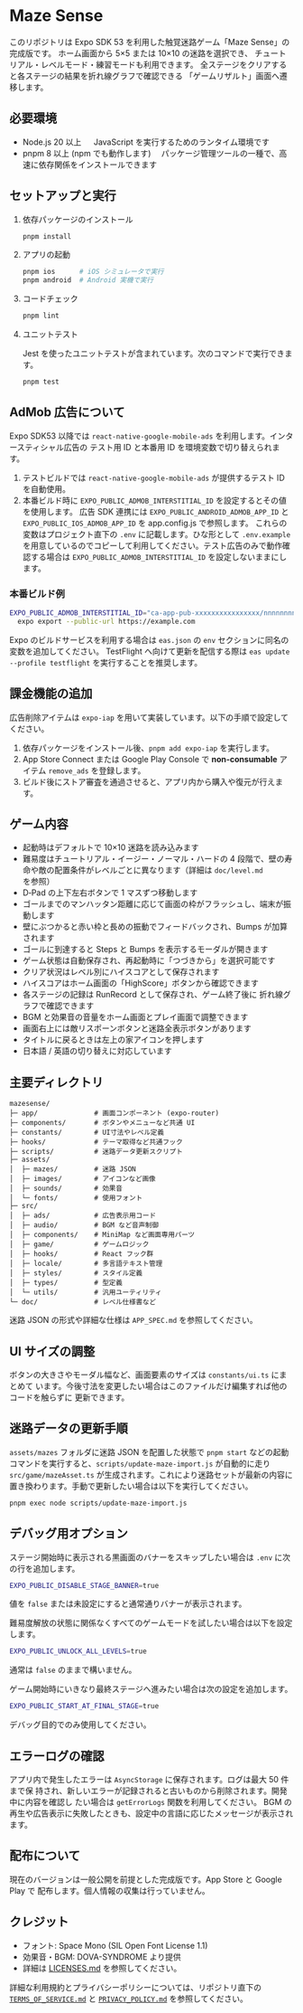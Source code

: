 # Maze Sense

このリポジトリは Expo SDK 53 を利用した触覚迷路ゲーム「Maze Sense」の完成版です。
ホーム画面から 5×5 または 10×10 の迷路を選択でき、
チュートリアル・レベルモード・練習モードも利用できます。
全ステージをクリアすると各ステージの結果を折れ線グラフで確認できる
「ゲームリザルト」画面へ遷移します。

## 必要環境

- Node.js 20 以上 　 JavaScript を実行するためのランタイム環境です
- pnpm 8 以上 (npm でも動作します) 　パッケージ管理ツールの一種で、高速に依存関係をインストールできます

## セットアップと実行

1. 依存パッケージのインストール

   ```bash
   pnpm install
   ```

2. アプリの起動

   ```bash
   pnpm ios      # iOS シミュレータで実行
   pnpm android  # Android 実機で実行
   ```

3. コードチェック

   ```bash
   pnpm lint
   ```

4. ユニットテスト

   Jest を使ったユニットテストが含まれています。次のコマンドで実行できます。

   ```bash
   pnpm test
   ```

## AdMob 広告について

Expo SDK53 以降では `react-native-google-mobile-ads` を利用します。インタースティシャル広告の
テスト用 ID と本番用 ID を環境変数で切り替えられます。

1. テストビルドでは `react-native-google-mobile-ads` が提供するテスト ID を自動使用。
2. 本番ビルド時に `EXPO_PUBLIC_ADMOB_INTERSTITIAL_ID` を設定するとその値を使用します。
   広告 SDK 連携には `EXPO_PUBLIC_ANDROID_ADMOB_APP_ID` と `EXPO_PUBLIC_IOS_ADMOB_APP_ID` を app.config.js で参照します。
   これらの変数はプロジェクト直下の `.env` に記載します。ひな形として `.env.example` を用意しているのでコピーして利用してください。テスト広告のみで動作確認する場合は `EXPO_PUBLIC_ADMOB_INTERSTITIAL_ID` を設定しないままにします。

### 本番ビルド例

```bash
EXPO_PUBLIC_ADMOB_INTERSTITIAL_ID="ca-app-pub-xxxxxxxxxxxxxxxx/nnnnnnnnnn" \
  expo export --public-url https://example.com
```

Expo のビルドサービスを利用する場合は `eas.json` の `env` セクションに同名の変数を追加してください。
TestFlight へ向けて更新を配信する際は `eas update --profile testflight` を実行することを推奨します。

## 課金機能の追加

広告削除アイテムは `expo-iap` を用いて実装しています。以下の手順で設定してください。

1. 依存パッケージをインストール後、`pnpm add expo-iap` を実行します。
2. App Store Connect または Google Play Console で **non-consumable** アイテム `remove_ads` を登録します。
3. ビルド後にストア審査を通過させると、アプリ内から購入や復元が行えます。

## ゲーム内容

- 起動時はデフォルトで 10×10 迷路を読み込みます
- 難易度はチュートリアル・イージー・ノーマル・ハードの 4 段階で、壁の寿命や敵の配置条件がレベルごとに異なります（詳細は `doc/level.md` を参照）
- D‑Pad の上下左右ボタンで 1 マスずつ移動します
- ゴールまでのマンハッタン距離に応じて画面の枠がフラッシュし、端末が振動します
- 壁にぶつかると赤い枠と長めの振動でフィードバックされ、Bumps が加算されます
- ゴールに到達すると Steps と Bumps を表示するモーダルが開きます
- ゲーム状態は自動保存され、再起動時に「つづきから」を選択可能です
- クリア状況はレベル別にハイスコアとして保存されます
- ハイスコアはホーム画面の「HighScore」ボタンから確認できます
- 各ステージの記録は RunRecord として保存され、ゲーム終了後に
  折れ線グラフで確認できます
- BGM と効果音の音量をホーム画面とプレイ画面で調整できます
- 画面右上には敵リスポーンボタンと迷路全表示ボタンがあります
- タイトルに戻るときは左上の家アイコンを押します
- 日本語 / 英語の切り替えに対応しています

## 主要ディレクトリ

```
mazesense/
├─ app/              # 画面コンポーネント (expo-router)
├─ components/       # ボタンやメニューなど共通 UI
├─ constants/        # UI寸法やレベル定義
├─ hooks/            # テーマ取得など共通フック
├─ scripts/          # 迷路データ更新スクリプト
├─ assets/
│  ├─ mazes/         # 迷路 JSON
│  ├─ images/        # アイコンなど画像
│  ├─ sounds/        # 効果音
│  └─ fonts/         # 使用フォント
├─ src/
│  ├─ ads/           # 広告表示用コード
│  ├─ audio/         # BGM など音声制御
│  ├─ components/    # MiniMap など画面専用パーツ
│  ├─ game/          # ゲームロジック
│  ├─ hooks/         # React フック群
│  ├─ locale/        # 多言語テキスト管理
│  ├─ styles/        # スタイル定義
│  ├─ types/         # 型定義
│  └─ utils/         # 汎用ユーティリティ
└─ doc/              # レベル仕様書など
```

迷路 JSON の形式や詳細な仕様は `APP_SPEC.md` を参照してください。

## UI サイズの調整

ボタンの大きさやモーダル幅など、画面要素のサイズは `constants/ui.ts` にまとめて
います。今後寸法を変更したい場合はこのファイルだけ編集すれば他のコードを触らずに
更新できます。

## 迷路データの更新手順

`assets/mazes` フォルダに迷路 JSON を配置した状態で `pnpm start` などの起動
コマンドを実行すると、`scripts/update-maze-import.js` が自動的に走り
`src/game/mazeAsset.ts` が生成されます。これにより迷路セットが最新の内容に
置き換わります。手動で更新したい場合は以下を実行してください。

```bash
pnpm exec node scripts/update-maze-import.js
```

## デバッグ用オプション

ステージ開始時に表示される黒画面のバナーをスキップしたい場合は
`.env` に次の行を追加します。

```bash
EXPO_PUBLIC_DISABLE_STAGE_BANNER=true
```

値を `false` または未設定にすると通常通りバナーが表示されます。

難易度解放の状態に関係なくすべてのゲームモードを試したい場合は以下を設定します。

```bash
EXPO_PUBLIC_UNLOCK_ALL_LEVELS=true
```

通常は `false` のままで構いません。

ゲーム開始時にいきなり最終ステージへ進みたい場合は次の設定を追加します。

```bash
EXPO_PUBLIC_START_AT_FINAL_STAGE=true
```

デバッグ目的でのみ使用してください。

## エラーログの確認

アプリ内で発生したエラーは `AsyncStorage` に保存されます。ログは最大 50 件まで保
持され、新しいエラーが記録されると古いものから削除されます。開発中に内容を確認し
たい場合は `getErrorLogs` 関数を利用してください。
BGM の再生や広告表示に失敗したときも、設定中の言語に応じたメッセージが表示されます。

## 配布について

現在のバージョンは一般公開を前提とした完成版です。App Store と Google Play で
配布します。個人情報の収集は行っていません。

## クレジット

- フォント: Space Mono (SIL Open Font License 1.1)
- 効果音・BGM: DOVA-SYNDROME より提供
- 詳細は [LICENSES.md](./LICENSES.md) を参照してください。

詳細な利用規約とプライバシーポリシーについては、リポジトリ直下の [`TERMS_OF_SERVICE.md`](TERMS_OF_SERVICE.md) と [`PRIVACY_POLICY.md`](PRIVACY_POLICY.md) を参照してください。
